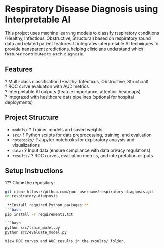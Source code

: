 # Respiratory Disease Diagnosis using Interpretable AI

This project uses machine learning models to classify respiratory conditions (Healthy, Infectious, Obstructive, Structural) based on respiratory sound data and related patient features. It integrates interpretable AI techniques to provide transparent predictions, helping clinicians understand which features contributed to each diagnosis.

## Features

? Multi-class classification (Healthy, Infectious, Obstructive, Structural)  
? ROC curve evaluation with AUC metrics  
? Interpretable AI outputs (feature importance, attention heatmaps)  
? Integrated with healthcare data pipelines (optional for hospital deployments)  

## Project Structure

- `models/` ? Trained models and saved weights  
- `src/` ? Python scripts for data preprocessing, training, and evaluation  
- `notebooks/` ? Jupyter notebooks for exploratory analysis and visualizations  
- `data/` ? Input data (ensure compliance with data privacy regulations)  
- `results/` ? ROC curves, evaluation metrics, and interpretation outputs  

## Setup Instructions

1?? Clone the repository:  
```bash
git clone https://github.com/your-username/respiratory-diagnosis.git
cd respiratory-diagnosis

 **Install required Python packages:**  
```bash
pip install -r requirements.txt

```bash
python src/train_model.py
python src/evaluate_model.py

View ROC curves and AUC results in the results/ folder.

